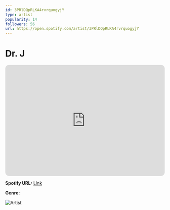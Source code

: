 ```yaml
---
id: 3PRlDQpRLKA4rvrquogyjY
type: artist
popularity: 14
followers: 56
url: https://open.spotify.com/artist/3PRlDQpRLKA4rvrquogyjY
---
```

# Dr. J

<iframe style="border-radius:12px" src="https://open.spotify.com/embed/artist/3PRlDQpRLKA4rvrquogyjY" width="100%" height="352" frameBorder="0" allowfullscreen="" allow="autoplay; clipboard-write; encrypted-media; fullscreen; picture-in-picture" loading="lazy"></iframe>

**Spotify URL:** [Link](https://open.spotify.com/artist/3PRlDQpRLKA4rvrquogyjY)

**Genre:** 

![Artist](https://i.scdn.co/image/ab67616d0000b2731a0ecebdff430182448c5e1f)

